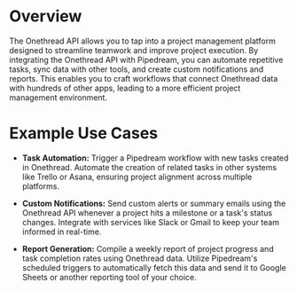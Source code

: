 # Overview

The Onethread API allows you to tap into a project management platform designed to streamline teamwork and improve project execution. By integrating the Onethread API with Pipedream, you can automate repetitive tasks, sync data with other tools, and create custom notifications and reports. This enables you to craft workflows that connect Onethread data with hundreds of other apps, leading to a more efficient project management environment.

# Example Use Cases

- **Task Automation:** Trigger a Pipedream workflow with new tasks created in Onethread. Automate the creation of related tasks in other systems like Trello or Asana, ensuring project alignment across multiple platforms.

- **Custom Notifications:** Send custom alerts or summary emails using the Onethread API whenever a project hits a milestone or a task's status changes. Integrate with services like Slack or Gmail to keep your team informed in real-time.

- **Report Generation:** Compile a weekly report of project progress and task completion rates using Onethread data. Utilize Pipedream's scheduled triggers to automatically fetch this data and send it to Google Sheets or another reporting tool of your choice.
